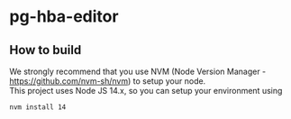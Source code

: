 # pg-hba-editor


## How to build

We strongly recommend that you use NVM (Node Version Manager - https://github.com/nvm-sh/nvm) to setup your node.  
This project uses Node JS 14.x, so you can setup your environment using

```
nvm install 14
```

